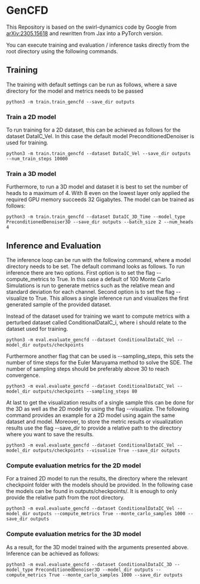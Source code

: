 # GenCFD

This Repository is based on the swirl-dynamics code by Google from 
[arXiv:2305.15618](https://arxiv.org/abs/2305.15618) and rewritten from 
Jax into a PyTorch version.

You can execute training and evaluation / inference tasks directly from the root 
directory using the following commands.

## Training

The training with default settings can be run as follows, where a save directory for the model
and metrics needs to be passed
```shell
python3 -m train.train_gencfd --save_dir outputs
```

### Train a 2D model
To run training for a 2D dataset, this can be achieved as follows for the dataset DataIC_Vel. In this case the 
default model PreconditionedDenoiser is used for training.
```shell
python3 -m train.train_gencfd --dataset DataIC_Vel --save_dir outputs --num_train_steps 10000
```
### Train a 3D model
Furthermore, to run a 3D model and dataset it is best to set the number of heads to a maximum of 4. With 8 even on the 
lowest layer only applied the required GPU memory succeeds 32 Gigabytes. The model can be trained as follows:
```shell
python3 -m train.train_gencfd --dataset DataIC_3D_Time --model_type PreconditionedDenoiser3D --save_dir outputs --batch_size 2 --num_heads 4
```
## Inference and Evaluation
The inference loop can be run with the following command, where a model directory needs to be set. The default command 
looks as follows. To run inference there are two options. First option is to set the flag --compute_metrics to True. In this 
case a default of 100 Monte Carlo Simulations is run to generate metrics such as the relative mean and standard deviation for each channel.
Second option is to set the flag --visualize to True. This allows a single inference run and visualizes the first generated sample of the
provided dataset.

Instead of the dataset used for training we want to compute metrics with a perturbed dataset called ConditionalDataIC_i, where i should relate to the dataset used for training.
```shell
python3 -m eval.evaluate_gencfd --dataset ConditionalDataIC_Vel --model_dir outputs/checkpoints
```
Furthermore another flag that can be used is --sampling_steps, this sets the number of time steps for the 
Euler Maruyama method to solve the SDE. The number of sampling steps should be preferably above 30 to reach convergence.
```shell
python3 -m eval.evaluate_gencfd --dataset ConditionalDataIC_Vel --model_dir outputs/checkpoints --sampling_steps 80
```
At last to get the visualization results of a single sample this can be done for the 3D as well as the 2D model by using the 
flag --visualize. The following command provides an example for a 2D model using again the same dataset and model. Moreover, to store the metric results or visualization results use the flag --save_dir to provide a relative path to the directory where you want to save the results.
```shell
python3 -m eval.evaluate_gencfd --dataset ConditionalDataIC_Vel --model_dir outputs/checkpoints --visualize True --save_dir outputs
```

### Compute evaluation metrics for the 2D model
For a trained 2D model to run the results, the directory where the relevant checkpoint folder with the models should be provided. In 
the following case the models can be found in outputs/checkpoints/. It is enough to only provide the relative path from the root directory.
```shell
python3 -m eval.evaluate_gencfd --dataset ConditionalDataIC_Vel --model_dir outputs --compute_metrics True --monte_carlo_samples 1000 --save_dir outputs
```

### Compute evaluation metrics for the 3D model
As a result, for the 3D model trained with the arguments presented above. Inference can be achieved as follows:
```shell
python3 -m eval.evaluate_gencfd --dataset ConditionalDataIC_3D --model_type PreconditionedDenoiser3D --model_dir outputs --compute_metrics True --monte_carlo_samples 1000 --save_dir outputs
```